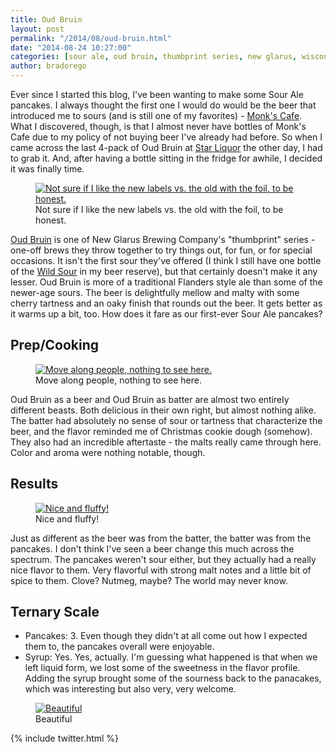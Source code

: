 ```yaml
---
title: Oud Bruin
layout: post
permalink: "/2014/08/oud-bruin.html"
date: "2014-08-24 10:27:00"
categories: [sour ale, oud bruin, thumbprint series, new glarus, wisconsin, new glarus brewing company]
author: bradorego
---
```


Ever since I started this blog, I've been wanting to make some Sour Ale pancakes. I always thought the first one I would do would be the beer that introduced me to sours (and is still one of my favorites) - <a href="http://www.beeradvocate.com/beer/profile/48/10482/" target="_blank">Monk's Cafe</a>. What I discovered, though, is that I almost never have bottles of Monk's Cafe due to my policy of not buying beer I've already had before. So when I came across the last 4-pack of Oud Bruin at <a href="http://www.starliquor.com/" target="_blank">Star Liquor</a> the other day, I had to grab it. And, after having a bottle sitting in the fridge for awhile, I decided it was finally time.

<figure class="imageWrap">
  <a href="{{ site.url }}/assets/full/oudbruin/beer.png" target="_blank">
    <img src="{{ site.url }}/assets/compressed/oudbruin/beer.png" alt="Not sure if I like the new labels vs. the old with the foil, to be honest." />
  </a>
  <figcaption>
    Not sure if I like the new labels vs. the old with the foil, to be honest.
  </figcaption>
</figure>

<a href="http://www.newglarusbrewing.com/index.cfm/beers/ourbeers/beer/oud-bruin" target="_blank">Oud Bruin</a> is one of New Glarus Brewing Company's "thumbprint" series - one-off brews they throw together to try things out, for fun, or for special occasions. It isn't the first sour they've offered (I think I still have one bottle of the <a href="http://www.newglarusbrewing.com/index.cfm/beers/ourbeers/beer/wild-sour-ale" target="_blank">Wild Sour</a> in my beer reserve), but that certainly doesn't make it any lesser. Oud Bruin is more of a traditional Flanders style ale than some of the newer-age sours. The beer is delightfully mellow and malty with some cherry tartness and an oaky finish that rounds out the beer. It gets better as it warms up a bit, too. How does it fare as our first-ever Sour Ale pancakes?

## Prep/Cooking

<figure class="imageWrap">
  <a href="{{ site.url }}/assets/full/oudbruin/batter.png" target="_blank">
    <img src="{{ site.url }}/assets/compressed/oudbruin/batter.png" alt="Move along people, nothing to see here." />
  </a>
  <figcaption>
    Move along people, nothing to see here.
  </figcaption>
</figure>

Oud Bruin as a beer and Oud Bruin as batter are almost two entirely different beasts. Both delicious in their own right, but almost nothing alike. The batter had absolutely no sense of sour or tartness that characterize the beer, and the flavor reminded me of Christmas cookie dough (somehow). They also had an incredible aftertaste - the malts really came through here. Color and aroma were nothing notable, though.

## Results

<figure class="imageWrap">
  <a href="{{ site.url }}/assets/full/oudbruin/pancakes.png" target="_blank">
    <img src="{{ site.url }}/assets/compressed/oudbruin/pancakes.png" alt="Nice and fluffy!" />
  </a>
  <figcaption>
    Nice and fluffy!
  </figcaption>
</figure>

Just as different as the beer was from the batter, the batter was from the pancakes. I don't think I've seen a beer change this much across the spectrum. The pancakes weren't sour either, but they actually had a really nice flavor to them. Very flavorful with strong malt notes and a little bit of spice to them. Clove? Nutmeg, maybe? The world may never know.

## Ternary Scale

* Pancakes: 3. Even though they didn't at all come out how I expected them to, the pancakes overall were enjoyable.
* Syrup: Yes. Yes, actually. I'm guessing what happened is that when we left liquid form, we lost some of the sweetness in the flavor profile. Adding the syrup brought some of the sourness back to the panacakes, which was interesting but also very, very welcome.

<figure class="imageWrap">
  <a href="{{ site.url }}/assets/full/oudbruin/syrup.png" target="_blank">
    <img src="{{ site.url }}/assets/compressed/oudbruin/syrup.png" alt="Beautiful" />
  </a>
  <figcaption>
    Beautiful
  </figcaption>
</figure>

{% include twitter.html %}
